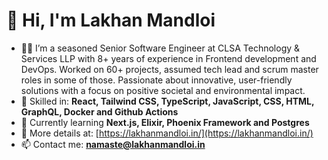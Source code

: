 # 👋 Hi, I'm Lakhan Mandloi

- 🧑‍💼 I’m a seasoned Senior Software Engineer at CLSA Technology & Services LLP with 8+ years of experience in Frontend development and DevOps. Worked on 60+ projects, assumed tech lead and scrum master roles in some of those. Passionate about innovative, user-friendly solutions with a focus on positive societal and environmental impact.
- 💬 Skilled in: **React, Tailwind CSS, TypeScript, JavaScript, CSS, HTML, GraphQL, Docker and Github Actions**
- 🌱 Currently learning **Next.js, Elixir, Phoenix Framework and Postgres**
- 🔗 More details at: [https://lakhanmandloi.in/](https://lakhanmandloi.in/)
- 📫 Contact me: **namaste@lakhanmandloi.in**
